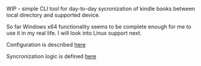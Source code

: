 WIP - simple CLI tool for day-to-day sycronization of kindle books between local directory and supported device. 

So far Windows x64 functionality seems to be complete enough for me to use it in my real life. I will look into Linux support next.

Configuration is described [here](https://github.com/rupor-github/sync2kindle/blob/main/config/config.yaml.tmpl)

Syncronization logic is defined [here](https://github.com/rupor-github/sync2kindle/blob/main/sync/prepare.go)
